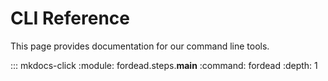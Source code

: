 # CLI Reference

This page provides documentation for our command line tools.

::: mkdocs-click
    :module: fordead.steps.__main__
    :command: fordead
    :depth: 1
	